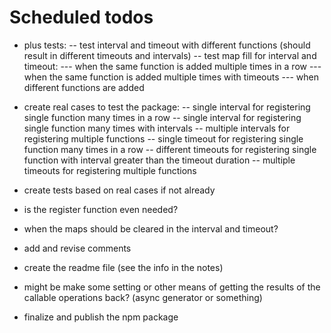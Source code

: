 # Scheduled todos

- plus tests:
  -- test interval and timeout with different functions (should result in different timeouts and intervals)
  -- test map fill for interval and timeout:
  --- when the same function is added multiple times in a row
  --- when the same function is added multiple times with timeouts
  --- when different functions are added

- create real cases to test the package:
  -- single interval for registering single function many times in a row
  -- single interval for registering single function many times with intervals
  -- multiple intervals for registering multiple functions
  -- single timeout for registering single function many times in a row
  -- different timeouts for registering single function with interval greater than the timeout duration
  -- multiple timeouts for registering multiple functions

- create tests based on real cases if not already

- is the register function even needed?

- when the maps should be cleared in the interval and timeout?

- add and revise comments

- create the readme file (see the info in the notes)

- might be make some setting or other means of getting the results of the callable operations back? (async generator or something)

- finalize and publish the npm package
